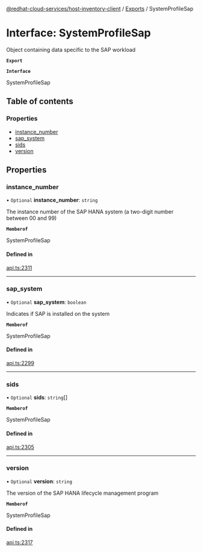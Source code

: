 [@redhat-cloud-services/host-inventory-client](../README.md) / [Exports](../modules.md) / SystemProfileSap

# Interface: SystemProfileSap

Object containing data specific to the SAP workload

**`Export`**

**`Interface`**

SystemProfileSap

## Table of contents

### Properties

- [instance\_number](SystemProfileSap.md#instance_number)
- [sap\_system](SystemProfileSap.md#sap_system)
- [sids](SystemProfileSap.md#sids)
- [version](SystemProfileSap.md#version)

## Properties

### instance\_number

• `Optional` **instance\_number**: `string`

The instance number of the SAP HANA system (a two-digit number between 00 and 99)

**`Memberof`**

SystemProfileSap

#### Defined in

[api.ts:2311](https://github.com/RedHatInsights/javascript-clients/blob/master/packages/host-inventory/api.ts#L2311)

___

### sap\_system

• `Optional` **sap\_system**: `boolean`

Indicates if SAP is installed on the system

**`Memberof`**

SystemProfileSap

#### Defined in

[api.ts:2299](https://github.com/RedHatInsights/javascript-clients/blob/master/packages/host-inventory/api.ts#L2299)

___

### sids

• `Optional` **sids**: `string`[]

**`Memberof`**

SystemProfileSap

#### Defined in

[api.ts:2305](https://github.com/RedHatInsights/javascript-clients/blob/master/packages/host-inventory/api.ts#L2305)

___

### version

• `Optional` **version**: `string`

The version of the SAP HANA lifecycle management program

**`Memberof`**

SystemProfileSap

#### Defined in

[api.ts:2317](https://github.com/RedHatInsights/javascript-clients/blob/master/packages/host-inventory/api.ts#L2317)
